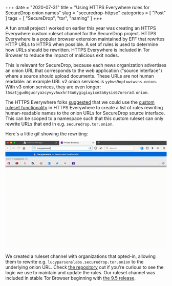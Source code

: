 +++
date = "2020-07-31"
title = "Using HTTPS Everywhere rules for SecureDrop onion names"
slug = "securedrop-httpse"
categories = [ "Post" ]
tags = [ "SecureDrop", "tor", "naming" ]
+++

A fun small project I worked on earlier this year was creating an HTTPS Everywhere custom ruleset channel for the SecureDrop project. HTTPS Everywhere is a popular browser extension maintained by EFF that rewrites HTTP URLs to HTTPS when possible. A set of rules is used to determine how URLs should be rewritten. HTTPS Everywhere is included in Tor Browser to reduce the impact of malicious exit nodes.

This is relevant for SecureDrop, because each news organization advertises an onion URL that corresponds to the web application ("source interface") where a source should upload documents. These URLs are not human readable: an example URL v2 onion services is `yyhws9optuwiwsns.onion`. With v3 onion services, they are even longer: `l5satjgud6gucryazcyvyvhuxhr74u6ygigiuyixe3a6ysis67ororad.onion`.

The HTTPS Everywhere folks [suggested](https://github.com/freedomofpress/securedrop/issues/3668) that we could use the [custom ruleset functionality](https://github.com/EFForg/https-everywhere/blob/master/docs/en_US/ruleset-update-channels.md) in HTTPS Everywhere to create a list of rules rewriting human-readable names to the onion URLs for SecureDrop source interface. This can be scoped to a namespace such that this custom ruleset can only rewrite URLs that end in e.g. `securedrop.tor.onion`.

Here's a little gif showing the rewriting:

![ayy Leak docs to LPL](/img/onion_redirect.gif)

We created a ruleset channel with organizations that opted-in, allowing them to rewrite e.g. `lucyparsonslabs.securedrop.tor.onion` to the underlying onion URL. Check [the repository](https://github.com/freedomofpress/securedrop-https-everywhere-ruleset) out if you're curious to see the logic we use to maintain and update the rules. Our ruleset channel was included in stable Tor Browser beginning with [the 9.5 release](https://blog.torproject.org/new-release-tor-browser-95).
